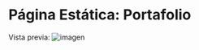 # Página Estática: Portafolio

Vista previa:
![imagen](https://user-images.githubusercontent.com/123043992/217107294-8b98364d-588d-4788-ab80-0eb68ac4209c.png)

